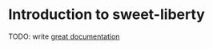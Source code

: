 # Introduction to sweet-liberty

TODO: write [great documentation](http://jacobian.org/writing/great-documentation/what-to-write/)
